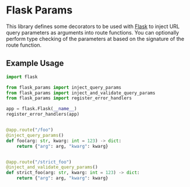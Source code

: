 # Flask Params

This library defines some decorators to be used with [Flask](https://flask.palletsprojects.com/) to inject URL query parameters as arguments into route functions. You can optionally perform type checking of the parameters at based on the signature of the route function.

## Example Usage

```python
import flask

from flask_params import inject_query_params
from flask_params import inject_and_validate_query_params
from flask_params import register_error_handlers

app = flask.Flask(__name__)
register_error_handlers(app)


@app.route("/foo")
@inject_query_params()
def foo(arg: str, kwarg: int = 123) -> dict:
    return {"arg": arg, "kwarg": kwarg}


@app.route("/strict_foo")
@inject_and_validate_query_params()
def strict_foo(arg: str, kwarg: int = 123) -> dict:
    return {"arg": arg, "kwarg": kwarg}
```
